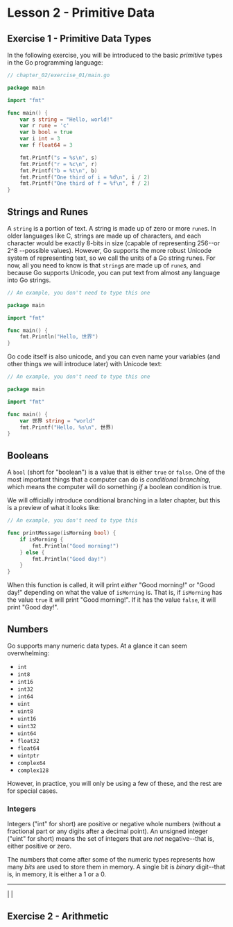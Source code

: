 # Lesson 2 - Primitive Data

## Exercise 1 - Primitive Data Types

In the following exercise, you will be introduced to the basic *primitive*
types in the Go programming language:

```go
// chapter_02/exercise_01/main.go

package main

import "fmt"

func main() {
	var s string = "Hello, world!"
	var r rune = 'c'
	var b bool = true
	var i int = 3
	var f float64 = 3

	fmt.Printf("s = %s\n", s)
	fmt.Printf("r = %c\n", r)
	fmt.Printf("b = %t\n", b)
	fmt.Printf("One third of i = %d\n", i / 2)
	fmt.Printf("One third of f = %f\n", f / 2)
}
```

## Strings and Runes

A `string` is a portion of text. A string is made up of zero or more `rune`s.
In older languages like C, strings are made up of characters, and each
character would be exactly 8-bits in size (capable of representing 256--or 2^8
--possible values). However, Go supports the more robust Unicode system of
representing text, so we call the units of a Go string runes. For now, all you
need to know is that `string`s are made up of `rune`s, and because Go supports
Unicode, you can put text from almost any language into Go strings.

```go
// An example, you don't need to type this one

package main

import "fmt"

func main() {
    fmt.Println("Hello, 世界")
}
```

Go code itself is also unicode, and you can even name your variables (and other
things we will introduce later) with Unicode text:

```go
// An example, you don't need to type this one

package main

import "fmt"

func main() {
    var 世界 string = "world"
    fmt.Printf("Hello, %s\n", 世界)
}
```

## Booleans

A `bool` (short for "boolean") is a value that is either `true` or `false`.
One of the most important things that a computer can do is *conditional
branching*, which means the computer will do something *if* a boolean
condition is true.

We will officially introduce conditional branching in a later chapter, but
this is a preview of what it looks like:

```go
// An example, you don't need to type this

func printMessage(isMorning bool) {
    if isMorning {
        fmt.Println("Good morning!")
    } else {
        fmt.Println("Good day!")
    }
}
```

When this function is called, it will print *either* "Good morning!" or "Good
day!" depending on what the value of `isMorning` is. That is, if `isMorning`
has the value `true` it will print "Good morning!". If it has the value
`false`, it will print "Good day!".

## Numbers

Go supports many numeric data types. At a glance it can seem overwhelming:

- `int`
- `int8`
- `int16`
- `int32`
- `int64`
- `uint`
- `uint8`
- `uint16`
- `uint32`
- `uint64`
- `float32`
- `float64`
- `uintptr`
- `complex64`
- `complex128`

However, in practice, you will only be using a few of these, and the rest
are for special cases.

### Integers

Integers ("int" for short) are positive or negative whole numbers (without a
fractional part or any digits after a decimal point). An unsigned integer ("uint" for short) means the set of integers that are *not* negative--that is,
either positive or zero.

The numbers that come after some of the numeric types represents how many
*bits* are used to store them in memory. A single bit is *binary* digit--that
is, in memory, it is either a 1 or a 0.

---
| |

## Exercise 2 - Arithmetic
